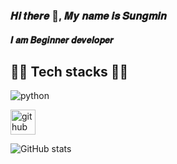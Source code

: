 ### 𝑯𝒊 𝒕𝒉𝒆𝒓𝒆 👋, 𝑴𝒚 𝒏𝒂𝒎𝒆 𝒊𝒔 𝑺𝒖𝒏𝒈𝒎𝒊𝒏
#### 𝑰 𝒂𝒎 𝑩𝒆𝒈𝒊𝒏𝒏𝒆𝒓 𝒅𝒆𝒗𝒆𝒍𝒐𝒑𝒆𝒓

## 👨‍💻 Tech stacks 👨‍💻
<img alt="python" src ="https://img.shields.io/badge/Python-000000.svg?&style=for-the-badge&logo=python&logoColor=black"/>


[<img src='https://cdn.jsdelivr.net/npm/simple-icons@3.0.1/icons/github.svg' alt='github' height='40'>](https://github.com/H0wtocode) 

![GitHub stats](https://github-readme-stats.vercel.app/api?username=H0wtocode&show_icons=true)  

